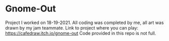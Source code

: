 # Gnome-Out

Project I worked on 18-19-2021. All coding was completed by me, all art was drawn by my jam teammate.
Link to project where you can play: https://cafedraw.itch.io/gnome-out
Code provided in this repo is not full.

